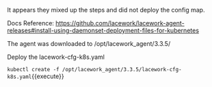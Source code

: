It appears they mixed up the steps and did not deploy the config map.

Docs Reference: https://github.com/lacework/lacework-agent-releases#install-using-daemonset-deployment-files-for-kubernetes

The agent was downloaded to /opt/lacework_agent/3.3.5/

Deploy the lacework-cfg-k8s.yaml

`kubectl create -f /opt/lacework_agent/3.3.5/lacework-cfg-k8s.yaml`{{execute}}
